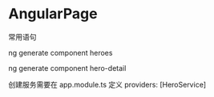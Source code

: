 # AngularPage

常用语句


ng generate component heroes

ng generate component hero-detail

创建服务需要在 app.module.ts 
定义  providers: [HeroService]
